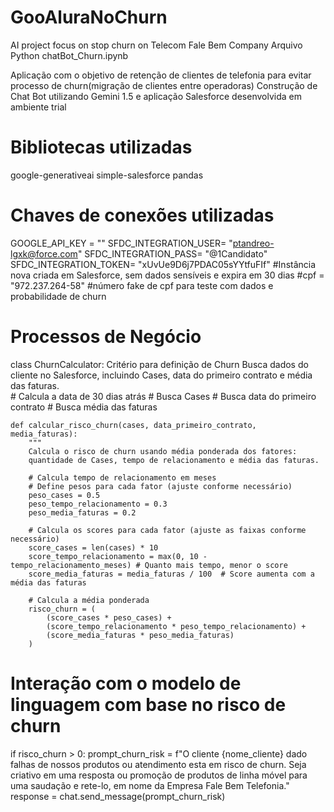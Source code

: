 # GooAluraNoChurn
AI project focus on stop churn on Telecom Fale Bem Company
Arquivo Python chatBot_Churn.ipynb

Aplicação com o objetivo de retenção de clientes de telefonia para evitar processo de churn(migração de clientes entre operadoras)
Construção de Chat Bot utilizando Gemini 1.5 e aplicação Salesforce desenvolvida em ambiente trial

# Bibliotecas utilizadas
google-generativeai
simple-salesforce
pandas

# Chaves de conexões utilizadas
GOOGLE_API_KEY = ""
SFDC_INTEGRATION_USER= "ptandreo-lgxk@force.com"
SFDC_INTEGRATION_PASS= "@1Candidato"
SFDC_INTEGRATION_TOKEN= "xUvUe9D6j7PDAC05sYYtfuFIf" #Instância nova criada em Salesforce, sem dados sensíveis e expira em 30 dias
#cpf = "972.237.264-58" #número fake de cpf para teste com dados e probabilidade de churn

# Processos de Negócio
class ChurnCalculator:
    Critério para definição de Churn
        Busca dados do cliente no Salesforce, incluindo Cases, data do primeiro contrato
        e média das faturas.        
        # Calcula a data de 30 dias atrás
        # Busca Cases
        # Busca data do primeiro contrato
        # Busca média das faturas
        
    
    def calcular_risco_churn(cases, data_primeiro_contrato, media_faturas):
        """
        Calcula o risco de churn usando média ponderada dos fatores:
        quantidade de Cases, tempo de relacionamento e média das faturas.

        # Calcula tempo de relacionamento em meses
        # Define pesos para cada fator (ajuste conforme necessário)
        peso_cases = 0.5
        peso_tempo_relacionamento = 0.3
        peso_media_faturas = 0.2

        # Calcula os scores para cada fator (ajuste as faixas conforme necessário)
        score_cases = len(cases) * 10
        score_tempo_relacionamento = max(0, 10 - tempo_relacionamento_meses) # Quanto mais tempo, menor o score
        score_media_faturas = media_faturas / 100  # Score aumenta com a média das faturas

        # Calcula a média ponderada
        risco_churn = (
            (score_cases * peso_cases) +
            (score_tempo_relacionamento * peso_tempo_relacionamento) +
            (score_media_faturas * peso_media_faturas)
        )

    

# Interação com o modelo de linguagem com base no risco de churn
if risco_churn > 0:
    prompt_churn_risk = f"O cliente {nome_cliente} dado falhas de nossos produtos ou atendimento esta em risco de churn. Seja criativo em uma resposta ou promoção de produtos de linha móvel para uma saudação e rete-lo, em nome da Empresa Fale Bem Telefonia."
    response = chat.send_message(prompt_churn_risk)


